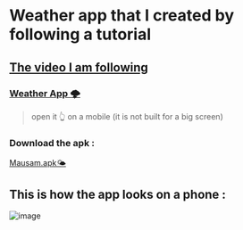 # Weather app that I created by following a tutorial

<h2> <a href = "https://www.youtube.com/watch?v=CzRQ9mnmh44&ab_channel=RivaanRanawat" target="_blank"> The video I am following </a> </h2>


### [Weather App 🌩️](https://shishir3d.github.io/flutterWebApps/weatherApp/)
> open it 👆 on a mobile (it is not built for a big screen)

### Download the apk :
[Mausam.apk🌤️](https://github.com/Shishir3D/WeatherApp/blob/main/mausam.apk)

## This is how the app looks on a phone :

![image](https://github.com/user-attachments/assets/9baf2ac4-36c6-42f0-87a5-446b34145d39)

